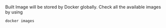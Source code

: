 Built Image will be stored by Docker globally.
Check all the available images by using
```
docker images
```